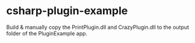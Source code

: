 # csharp-plugin-example

Build & manually copy the PrintPlugin.dll and CrazyPlugin.dll to the output folder of the PluginExample app.
